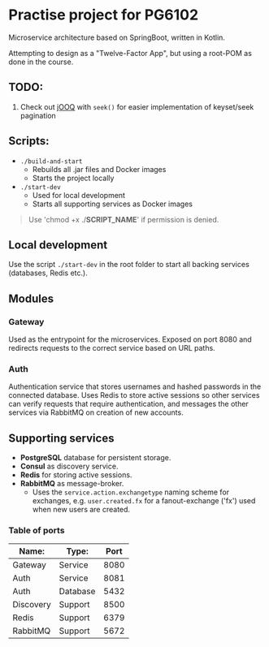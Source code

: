 # Practise project for PG6102
Microservice architecture based on SpringBoot, written in Kotlin.

Attempting to design as a "Twelve-Factor App", but using a root-POM as done in the course.

## TODO:
1. Check out [jOOQ](https://www.jooq.org/doc/latest/manual/sql-execution/alternative-execution-models/using-jooq-with-jpa/) with `seek()` for easier implementation of keyset/seek pagination

## Scripts:
* `./build-and-start`
    * Rebuilds all .jar files and Docker images
    * Starts the project locally
* `./start-dev`
    * Used for local development
    * Starts all supporting services as Docker images
> Use 'chmod +x ./**SCRIPT_NAME**' if permission is denied.

## Local development
Use the script `./start-dev` in the root folder to start all backing services (databases, Redis etc.).

## Modules
### Gateway
Used as the entrypoint for the microservices. Exposed on port 8080 and redirects requests to the correct service based on URL paths.

### Auth
Authentication service that stores usernames and hashed passwords in the connected database.
Uses Redis to store active sessions so other services can verify requests that require authentication,
and messages the other services via RabbitMQ on creation of new accounts.


## Supporting services
* **PostgreSQL** database for persistent storage.
* **Consul** as discovery service.
* **Redis** for storing active sessions.
* **RabbitMQ** as message-broker.
    * Uses the `service.action.exchangetype` naming scheme for exchanges, e.g. `user.created.fx` for a fanout-exchange ('fx') used when new users are created.

### Table of ports
| Name:     | Type:     | Port  |
| ---       | ---       | ---   |
| Gateway   | Service   | 8080  |
| Auth      | Service   | 8081  |
| Auth      | Database  | 5432  |
| Discovery | Support   | 8500  |
| Redis     | Support   | 6379  |
| RabbitMQ  | Support   | 5672  |
